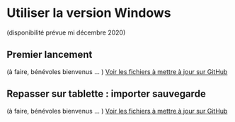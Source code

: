 # Utiliser la version Windows

(disponibilité prévue mi décembre 2020)


## Premier lancement

(à faire, bénévoles bienvenus ... )
[Voir les fichiers à mettre à jour sur GitHub](https://github.com/Thierry28/e-carnetV2/tree/master/mkdocs-documentation/docs)

## Repasser sur tablette : importer sauvegarde

(à faire, bénévoles bienvenus ... )
[Voir les fichiers à mettre à jour sur GitHub](https://github.com/Thierry28/e-carnetV2/tree/master/mkdocs-documentation/docs)

